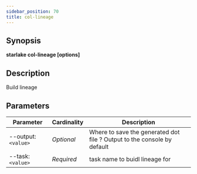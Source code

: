 ```yaml
---
sidebar_position: 70
title: col-lineage
---
```



## Synopsis

**starlake col-lineage [options]**

## Description
Build lineage

## Parameters

Parameter|Cardinality|Description
---|---|---
--output:`<value>`|*Optional*|Where to save the generated dot file ? Output to the console by default
--task:`<value>`|*Required*|task name to buidl lineage for